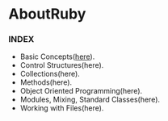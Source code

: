 # AboutRuby

### INDEX
- Basic Concepts([here](basic_concepts.md)).
- Control Structures(here).
- Collections(here).
- Methods(here).
- Object Oriented Programming(here).
- Modules, Mixing, Standard Classes(here).
- Working with Files(here).
